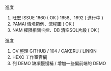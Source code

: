 進度

1. 旺宏 ISSUE 1660 ( OK ) 1658、1692 ( 進行中 )
2. PAMAI 情境範例、流程圖 ( OK )
3. NAM 權限相關卡控、DB 清空SQL片段 ( OK )

進度

1. CV 整理 GITHUB / 104 / CAKERU / LINKIN
2. HEXO 工作室官網
3. 列 DEMO 缺項慢慢補 / 增加一些偏前端的 DEMO
